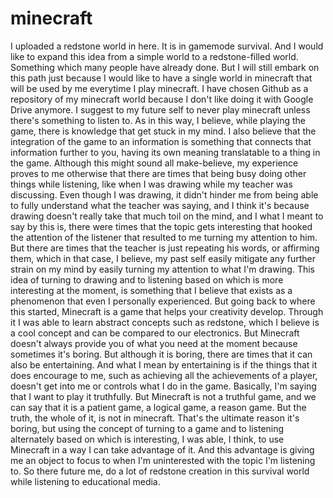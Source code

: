 # minecraft

I uploaded a redstone world in here. It is in gamemode survival. And I would like to expand this idea from a simple world to a redstone-filled world. Something which many people have already done. But I will still embark on this path just because I would like to have a single world in minecraft that will be used by me everytime I play minecraft. I have chosen Github as a repository of my minecraft world because I don't like doing it with Google Drive anymore. I suggest to my future self to never play minecraft unless there's something to listen to. As in this way, I believe, while playing the game, there is knowledge that get stuck in my mind. I also believe that the integration of the game to an information is something that connects that information further to you, having its own meaning translatable to a thing in the game. Although this might sound all make-believe, my experience proves to me otherwise that there are times that being busy doing other things while listening, like when I was drawing while my teacher was discussing. Even though I was drawing, it didn't hinder me from being able to fully understand what the teacher was saying, and I think it's because drawing doesn't really take that much toil on the mind, and I what I meant to say by this is, there were times that the topic gets interesting that hooked the attention of the listener that resulted to me turning my attention to him. But there are times that the teacher is just repeating his words, or affirming them, which in that case, I believe, my past self easily mitigate any further strain on my mind by easily turning my attention to what I'm drawing. This idea of turning to drawing and to listening based on which is more interesting at the moment, is something that I believe that exists as a phenomenon that even I personally experienced. But going back to where this started, Minecraft is a game that helps your creativity develop. Through it I was able to learn abstract concepts such as redstone, which I believe is a cool concept and can be compared to our electronics. But Minecraft doesn't always provide you of what you need at the moment because sometimes it's boring. But although it is boring, there are times that it can also be entertaining. And what I mean by entertaining is if the things that it does encourage to me, such as achieving all the achievements of a player, doesn't get into me or controls what I do in the game. Basically, I'm saying that I want to play it truthfully. But Minecraft is not a truthful game, and we can say that it is a patient game, a logical game, a reason game. But the truth, the whole of it, is not in minecraft. That's the ultimate reason it's boring, but using the concept of turning to a game and to listening alternately based on which is interesting, I was able, I think, to use Minecraft in a way I can take advantage of it. And this advantage is giving me an object to focus to when I'm uninterested with the topic I'm listening to. So there future me, do a lot of redstone creation in this survival world while listening to educational media. 
